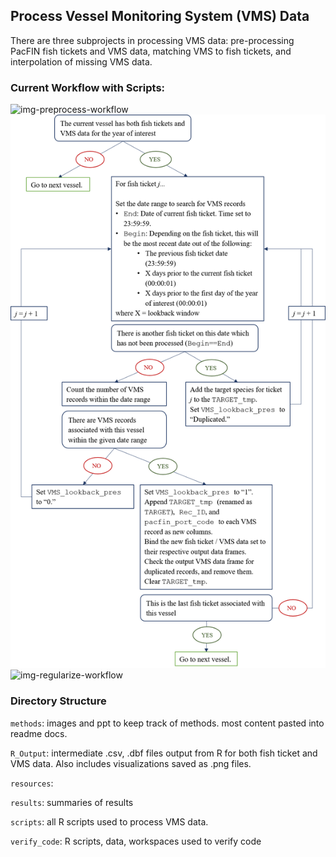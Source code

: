 ## Process Vessel Monitoring System (VMS) Data


There are three subprojects in processing VMS data: pre-processing PacFIN fish tickets and VMS data, matching VMS to fish tickets, and interpolation of missing VMS data.
<br>

### Current Workflow with Scripts:
![img-preprocess-workflow](https://github.com/mfisher5/VMS-nwfsc/blob/master/ProcessVMS/methods/preprocess_scripts_workflow.png?raw=true)
![img-match-workflow](https://github.com/mfisher5/VMS-nwfsc/blob/master/ProcessVMS/methods/match_vms_tix_flowchart.png?raw=true)
![img-regularize-workflow](https://github.com/mfisher5/VMS-nwfsc/blob/master/ProcessVMS/methods/regularize_scripts_workflow.png?raw=true)







### Directory Structure

`methods`: images and ppt to keep track of methods. most content pasted into readme docs.

`R_Output`: intermediate .csv, .dbf files output from R for both fish ticket and VMS data. Also includes visualizations saved as .png files.

`resources`: 

`results`: summaries of results

`scripts`: all R scripts used to process VMS data.

`verify_code`: R scripts, data, workspaces used to verify code